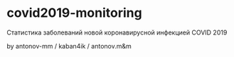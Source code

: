 # covid2019-monitoring
Статистика заболеваний новой коронавирусной инфекцией COVID 2019

by antonov-mm / kaban4ik / antonov.m&m 
